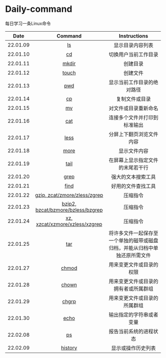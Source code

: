 # Daily-command
每日学习一条Linux命令

|  Date  |   Command   |  Instructions  |
| :--: | :--: | :--: |
|  22.01.09  |  [ls](https://command.iluoli.ren/c/ls.html)  |   显示目录内容列表   |
|  22.01.10  |  [cd](https://command.iluoli.ren/c/cd.html)  |  切换用户当前工作目录  |
|  22.01.11  |  [mkdir](https://command.iluoli.ren/c/mkdir.html)  |  创建目录  |
|  22.01.12  |  [touch](https://command.iluoli.ren/c/touch.html)  |  创建文件  |
|  22.01.13  |  [pwd](https://command.iluoli.ren/c/pwd.html)  |  显示当前工作目录的绝对路径  |
|  22.01.14  |  [cp](https://command.iluoli.ren/c/cp.html)  |  复制文件或目录 |
|  22.01.15  |  [mv](https://command.iluoli.ren/c/mv.html)  |  对文件或目录重新命名  |
|  22.01.16  |  [cat](https://command.iluoli.ren/c/cat.html)  |  连接多个文件并打印到标准输出  |
|  22.01.17  |  [less](https://command.iluoli.ren/c/less.html)  |  分屏上下翻页浏览文件内容  |
|  22.01.18  |  [more](https://command.iluoli.ren/c/more.html)  |  显示文件内容  |
|  22.01.19  |  [tail](https://command.iluoli.ren/c/tail.html)  |  在屏幕上显示指定文件的末尾若干行  |
|  22.01.20  |  [grep](https://command.iluoli.ren/c/grep.html)  |  强大的文本搜索工具  |
|  22.01.21  |  [find](https://command.iluoli.ren/c/find.html)  |  好用的文件查找工具  |
|  22.01.22  |  [gzip, zcat/zmore/zless/zgrep](https://www.litunix.org/pages/a91214/#gzip-zcat-zmore-zless-zgrep) |   压缩指令   |
|  22.01.23  |  [bzip2, bzcat/bzmore/bzless/bzgrep](https://iluoli.ren/pages/a91214/#bzip2-bzcat-bzmore-bzless-bzgrep) |  压缩指令    |
|  22.01.24  |  [xz, xzcat/xzmore/xzless/xzgrep](https://iluoli.ren/pages/a91214/#xz-xzcat-xzmore-xzless-xzgrep)  |  压缩指令  |
|  22.01.25  |  [tar](https://command.iluoli.ren/c/tar.html)  |  将许多文件一起保存至一个单独的磁带或磁盘归档，并能从归档中单独还原所需文件  |
|  22.01.27  |  [chmod](https://command.iluoli.ren/c/chmod.html)  |  用来变更文件或目录的权限  |
|  22.01.28  |  [chown](https://command.iluoli.ren/c/chown.html)  |  用来变更文件或目录的拥有者或所属群组  |
|  22.01.29  |  [chgrp](https://command.iluoli.ren/c/chgrp.html)  |  用来变更文件或目录的所属群组  |
|  22.01.30  |  [echo](https://command.iluoli.ren/c/echo.html)  |  输出指定的字符串或者变量  |
|  22.02.08  |  [ps](https://command.iluoli.ren/c/ps.html)  |  报告当前系统的进程状态  |
|  22.02.09  |  [history](https://command.iluoli.ren/c/history.html)  |  显示或操作历史列表  |

